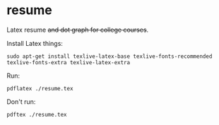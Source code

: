 # resume

Latex resume ~~and dot graph for college courses~~.

Install Latex things:

```
sudo apt-get install texlive-latex-base texlive-fonts-recommended texlive-fonts-extra texlive-latex-extra
```

Run:

```
pdflatex ./resume.tex
```

Don't run:

```
pdftex ./resume.tex
```
